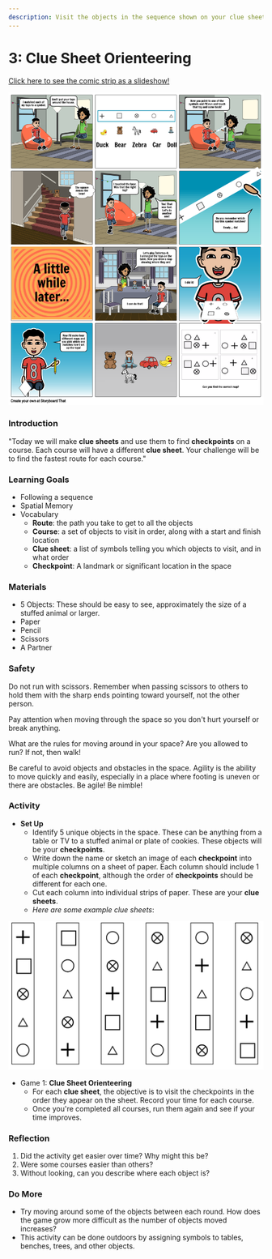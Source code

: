 ```yaml
---
description: Visit the objects in the sequence shown on your clue sheet
---
```


# 3: Clue Sheet Orienteering

[Click here to see the comic strip as a slideshow!](https://docs.google.com/presentation/d/e/2PACX-1vSg2J6F1fb_mSv351Nf_XgLt_oPwuyEVGxCbGUVosA7SWHfovAdnlBZkgzRgpMkEA/pub?start=false&loop=false&delayms=3000)

![](../.gitbook/assets/lesson-2--features-and-symbols-highres%20%281%29.png)

### **Introduction**

"Today we will make **clue sheets** and use them to find **checkpoints** on a course. Each course will have a different **clue sheet**. Your challenge will be to find the fastest route for each course."

### **Learning Goals**

* Following a sequence
* Spatial Memory
* Vocabulary
  * **Route**: the path you take to get to all the objects
  * **Course**: a set of objects to visit in order, along with a start and finish location
  * **Clue sheet**: a list of symbols telling you which objects to visit, and in what order
  * **Checkpoint**: A landmark or significant location in the space

### **Materials**

* 5 Objects: These should be easy to see, approximately the size of a stuffed animal or larger.
* Paper
* Pencil
* Scissors
* A Partner

### Safety

Do not run with scissors. Remember when passing scissors to others to hold them with the sharp ends pointing toward yourself, not the other person.

Pay attention when moving through the space so you don't hurt yourself or break anything.

What are the rules for moving around in your space? Are you allowed to run? If not, then walk!

Be careful to avoid objects and obstacles in the space. Agility is the ability to move quickly and easily, especially in a place where footing is uneven or there are obstacles. Be agile! Be nimble!

### Activity

* **Set Up**
  * Identify 5 unique objects in the space. These can be anything from a table or TV to a stuffed animal or plate of cookies. These objects will be your **checkpoints**.
  * Write down the name or sketch an image of each **checkpoint** into multiple columns on a sheet of paper. Each column should include 1 of each **checkpoint**, although the order of **checkpoints** should be different for each one.
  * Cut each column into individual strips of paper. These are your **clue sheets**.
  * _Here are some example clue sheets_:

![Six clue sheets, with five objects each](../.gitbook/assets/image%20%282%29.png)

* Game 1: **Clue Sheet Orienteering**
  * For each **clue sheet**, the objective is to visit the checkpoints in the order they appear on the sheet. Record your time for each course.
  * Once you're completed all courses, run them again and see if your time improves.

### Reflection

1. Did the activity get easier over time? Why might this be?
2. Were some courses easier than others?
3. Without looking, can you describe where each object is?

### Do More

* Try moving around some of the objects between each round. How does the game grow more difficult as the number of objects moved increases?
* This activity can be done outdoors by assigning symbols to tables, benches, trees, and other objects. 

